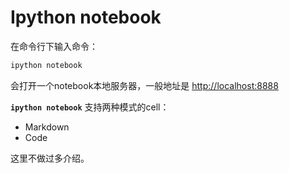 # Ipython notebook

在命令行下输入命令：

```py
ipython notebook 
```

会打开一个notebook本地服务器，一般地址是 [http://localhost:8888](http://localhost:8888)

**`ipython notebook`** 支持两种模式的cell：

*   Markdown
*   Code

这里不做过多介绍。